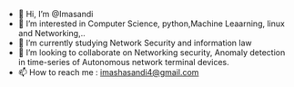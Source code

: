 - 👋 Hi, I’m @Imasandi
- 👀 I’m interested in Computer Science, python,Machine Leaarning, linux and Networking,..
- 🌱 I’m currently studying Network Security and information law
- 💞️ I’m looking to collaborate on Networking security, Anomaly detection in time-series of Autonomous network terminal devices.
- 📫 How to reach me : imashasandi4@gmail.com

<!---
Imasandi/Imasandi is a ✨ special ✨ repository because its `README.md` (this file) appears on your GitHub profile.
You can click the Preview link to take a look at your changes.
--->
